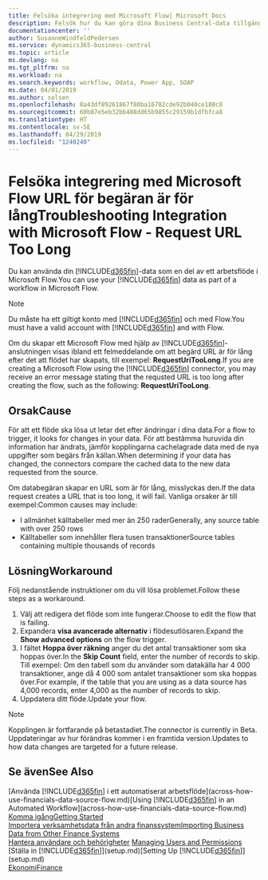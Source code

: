 ```yaml
---
title: Felsöka integrering med Microsoft Flow| Microsoft Docs
description: Felsök hur du kan göra dina Business Central-data tillgängliga som datakälla och ange en OData-URL för dina webbtjänster för att skapa ett automatiskt arbetsflöde.
documentationcenter: ''
author: SusanneWindfeldPedersen
ms.service: dynamics365-business-central
ms.topic: article
ms.devlang: na
ms.tgt_pltfrm: na
ms.workload: na
ms.search.keywords: workflow, Odata, Power App, SOAP
ms.date: 04/01/2019
ms.author: solsen
ms.openlocfilehash: 8a43df89261867f80ba16782cde92b040ce180c8
ms.sourcegitcommit: 60b87e5eb32bb408dd65b9855c29159b1dfbfca8
ms.translationtype: HT
ms.contentlocale: sv-SE
ms.lasthandoff: 04/29/2019
ms.locfileid: "1240240"
---
```

# <a name="troubleshooting-integration-with-microsoft-flow---request-url-too-long"></a><span data-ttu-id="e78e9-103">Felsöka integrering med Microsoft Flow URL för begäran är för lång</span><span class="sxs-lookup"><span data-stu-id="e78e9-103">Troubleshooting Integration with Microsoft Flow - Request URL Too Long</span></span>
<span data-ttu-id="e78e9-104">Du kan använda din [!INCLUDE[d365fin](includes/d365fin_md.md)]-data som en del av ett arbetsflöde i Microsoft Flow.</span><span class="sxs-lookup"><span data-stu-id="e78e9-104">You can use your [!INCLUDE[d365fin](includes/d365fin_md.md)] data as part of a workflow in Microsoft Flow.</span></span>  

> [!NOTE]  
>   <span data-ttu-id="e78e9-105">Du måste ha ett giltigt konto med [!INCLUDE[d365fin](includes/d365fin_md.md)] och med Flow.</span><span class="sxs-lookup"><span data-stu-id="e78e9-105">You must have a valid account with [!INCLUDE[d365fin](includes/d365fin_md.md)] and with Flow.</span></span>  

<span data-ttu-id="e78e9-106">Om du skapar ett Microsoft Flow med hjälp av [!INCLUDE[d365fin](includes/d365fin_md.md)]-anslutningen visas ibland ett felmeddelande om att begärd URL är för lång efter det att flödet har skapats, till exempel: **RequestUriTooLong**.</span><span class="sxs-lookup"><span data-stu-id="e78e9-106">If you are creating a Microsoft Flow using the [!INCLUDE[d365fin](includes/d365fin_md.md)] connector, you may receive an error message stating that the requsted URL is too long after creating the flow, such as the following: **RequestUriTooLong**.</span></span>

## <a name="cause"></a><span data-ttu-id="e78e9-107">Orsak</span><span class="sxs-lookup"><span data-stu-id="e78e9-107">Cause</span></span>
<span data-ttu-id="e78e9-108">För att ett flöde ska lösa ut letar det efter ändringar i dina data.</span><span class="sxs-lookup"><span data-stu-id="e78e9-108">For a flow to trigger, it looks for changes in your data.</span></span> <span data-ttu-id="e78e9-109">För att bestämma huruvida din information har ändrats, jämför kopplingarna cachelagrade data med de nya uppgifter som begärs från källan.</span><span class="sxs-lookup"><span data-stu-id="e78e9-109">When determining if your data has changed, the connectors compare the cached data to the new data requested from the source.</span></span>  

<span data-ttu-id="e78e9-110">Om databegäran skapar en URL som är för lång, misslyckas den.</span><span class="sxs-lookup"><span data-stu-id="e78e9-110">If the data request creates a URL that is too long, it will fail.</span></span> <span data-ttu-id="e78e9-111">Vanliga orsaker är till exempel:</span><span class="sxs-lookup"><span data-stu-id="e78e9-111">Common causes may include:</span></span>
- <span data-ttu-id="e78e9-112">I allmänhet källtabeller med mer än 250 rader</span><span class="sxs-lookup"><span data-stu-id="e78e9-112">Generally, any source table with over 250 rows</span></span>
- <span data-ttu-id="e78e9-113">Källtabeller som innehåller flera tusen transaktioner</span><span class="sxs-lookup"><span data-stu-id="e78e9-113">Source tables containing multiple thousands of records</span></span>

## <a name="workaround"></a><span data-ttu-id="e78e9-114">Lösning</span><span class="sxs-lookup"><span data-stu-id="e78e9-114">Workaround</span></span>
<span data-ttu-id="e78e9-115">Följ nedanstående instruktioner om du vill lösa problemet.</span><span class="sxs-lookup"><span data-stu-id="e78e9-115">Follow these steps as a workaround.</span></span>
1. <span data-ttu-id="e78e9-116">Välj att redigera det flöde som inte fungerar.</span><span class="sxs-lookup"><span data-stu-id="e78e9-116">Choose to edit the flow that is failing.</span></span>
2. <span data-ttu-id="e78e9-117">Expandera **visa avancerade alternativ** i flödesutlösaren.</span><span class="sxs-lookup"><span data-stu-id="e78e9-117">Expand the **Show advanced options** on the flow trigger.</span></span>
3. <span data-ttu-id="e78e9-118">I fältet **Hoppa över räkning** anger du det antal transaktioner som ska hoppas över.</span><span class="sxs-lookup"><span data-stu-id="e78e9-118">In the **Skip Count** field, enter the number of records to skip.</span></span>  
<span data-ttu-id="e78e9-119">Till exempel: Om den tabell som du använder som datakälla har 4 000 transaktioner, ange då 4 000 som antalet transaktioner som ska hoppas över.</span><span class="sxs-lookup"><span data-stu-id="e78e9-119">For example, if the table that you are using as a data source has 4,000 records, enter 4,000 as the number of records to skip.</span></span>
4. <span data-ttu-id="e78e9-120">Uppdatera ditt flöde.</span><span class="sxs-lookup"><span data-stu-id="e78e9-120">Update your flow.</span></span>

> [!NOTE]  
> <span data-ttu-id="e78e9-121">Kopplingen är fortfarande på betastadiet.</span><span class="sxs-lookup"><span data-stu-id="e78e9-121">The connector is currently in Beta.</span></span> <span data-ttu-id="e78e9-122">Uppdateringar av hur förändras kommer i en framtida version.</span><span class="sxs-lookup"><span data-stu-id="e78e9-122">Updates to how data changes are targeted for a future release.</span></span>


## <a name="see-also"></a><span data-ttu-id="e78e9-123">Se även</span><span class="sxs-lookup"><span data-stu-id="e78e9-123">See Also</span></span>
<span data-ttu-id="e78e9-124">[Använda [!INCLUDE[d365fin](includes/d365fin_md.md)] i ett automatiserat arbetsflöde](across-how-use-financials-data-source-flow.md)</span><span class="sxs-lookup"><span data-stu-id="e78e9-124">[Using [!INCLUDE[d365fin](includes/d365fin_md.md)] in an Automated Workflow](across-how-use-financials-data-source-flow.md)</span></span>  
[<span data-ttu-id="e78e9-125">Komma igång</span><span class="sxs-lookup"><span data-stu-id="e78e9-125">Getting Started</span></span>](product-get-started.md)  
[<span data-ttu-id="e78e9-126">Importera verksamhetsdata från andra finanssystem</span><span class="sxs-lookup"><span data-stu-id="e78e9-126">Importing Business Data from Other Finance Systems</span></span>](across-import-data-configuration-packages.md)  
<span data-ttu-id="e78e9-127">[Hantera användare och behörigheter](ui-how-users-permissions.md)  </span><span class="sxs-lookup"><span data-stu-id="e78e9-127">[Managing Users and Permissions](ui-how-users-permissions.md)  </span></span>  
<span data-ttu-id="e78e9-128">[Ställa in [!INCLUDE[d365fin](includes/d365fin_md.md)]](setup.md)</span><span class="sxs-lookup"><span data-stu-id="e78e9-128">[Setting Up [!INCLUDE[d365fin](includes/d365fin_md.md)]](setup.md)</span></span>  
[<span data-ttu-id="e78e9-129">Ekonomi</span><span class="sxs-lookup"><span data-stu-id="e78e9-129">Finance</span></span>](finance.md)  
